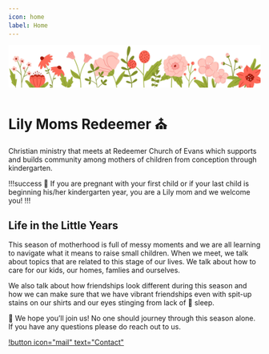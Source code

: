 ```yaml
---
icon: home
label: Home
---
```


![](files/banner-flowers.jpg)

# Lily Moms Redeemer ⛪

Christian ministry that meets at Redeemer Church of Evans which supports and builds community among mothers of children from conception through kindergarten.

!!!success
🤰 If you are pregnant with your first child or if your last child is beginning his/her kindergarten year, you are a Lily mom and we welcome you!
!!!

## Life in the Little Years

This season of motherhood is full of messy moments and we are all learning to navigate what it means to raise small children. When we meet, we talk about topics that are related to this stage of our lives. We talk about how to care for our kids, our homes, famlies and ourselves.

We also talk about how friendships look different during this season and how we can make sure that we have vibrant friendships even with spit-up stains on our shirts and our eyes stinging from lack of 🥱 sleep.

💖 We hope you’ll join us! No one should journey through this season alone. If you have any questions please do reach out to us.

[!button icon="mail" text="Contact"](contact.md)


